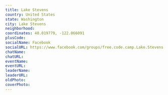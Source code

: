 ```yaml
---
title: Lake Stevens
country: United States
state: Washington
city: Lake Stevens
neighborhood: 
coordinates: 48.019779, -122.066091
plusCode:
socialName: Facebook
socialURL: https://www.facebook.com/groups/free.code.camp.Lake.Stevens.WA
chatName:
chatURL:
eventName:
eventURL:
leaderName:
leaderURL:
oldPhoto: 
coverPhoto:
---
```

